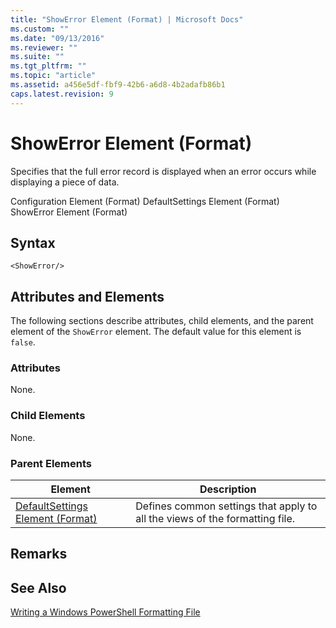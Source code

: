 ```yaml
---
title: "ShowError Element (Format) | Microsoft Docs"
ms.custom: ""
ms.date: "09/13/2016"
ms.reviewer: ""
ms.suite: ""
ms.tgt_pltfrm: ""
ms.topic: "article"
ms.assetid: a456e5df-fbf9-42b6-a6d8-4b2adafb86b1
caps.latest.revision: 9
---
```

# ShowError Element (Format)

Specifies that the full error record is displayed when an error occurs while displaying a piece of data.

Configuration Element (Format)
DefaultSettings Element (Format)
ShowError Element (Format)

## Syntax

```scr
<ShowError/>
```

## Attributes and Elements

The following sections describe attributes, child elements, and the parent element of the `ShowError` element. The default value for this element is `false`.

### Attributes

None.

### Child Elements

None.

### Parent Elements

|Element|Description|
|-------------|-----------------|
|[DefaultSettings Element (Format)](./defaultsettings-element-format.md)|Defines common settings that apply to all the views of the formatting file.|

## Remarks

## See Also

[Writing a Windows PowerShell Formatting File](./writing-a-powershell-formatting-file.md)
